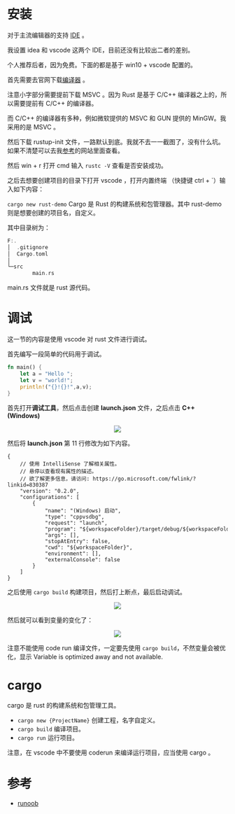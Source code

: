 # 安装

对于主流编辑器的支持 [IDE](https://www.rust-lang.org/zh-CN/tools) 。

我设置 idea 和 vscode 这两个 IDE，目前还没有比较出二者的差别。

个人推荐后者，因为免费。下面的都是基于 win10 + vscode 配置的。

首先需要去官网下载[编译器](https://www.rust-lang.org/zh-CN/tools/install) 。

注意小字部分需要提前下载 MSVC 。因为 Rust 是基于 C/C++ 编译器之上的，所以需要提前有 C/C++ 的编译器。

而 C/C++ 的编译器有多种，例如微软提供的 MSVC 和 GUN 提供的 MinGW。我采用的是 MSVC 。

然后下载 rustup-init 文件，一路默认到底。我就不去一一截图了，没有什么坑。如果不清楚可以去我[参考](#参考)的网站里面查看。

然后 win + r 打开 cmd 输入 `rustc -V` 查看是否安装成功。

之后去想要创建项目的目录下打开 vscode ，打开内置终端 （快捷键 ctrl + `）输入如下内容：

`cargo new rust-demo`  Cargo 是 Rust 的构建系统和包管理器。其中 rust-demo 则是想要创建的项目名，自定义。

其中目录树为：

```cpp
F:.
│  .gitignore
│  Cargo.toml
│
└─src
        main.rs
```

main.rs 文件就是 rust 源代码。

# 调试

这一节的内容是使用 vscode 对 rust 文件进行调试。

首先编写一段简单的代码用于调试。

```rust
fn main() {
    let a = "Hello ";
    let v = "world!";
    println!("{}!{}!",a,v);
}
```

首先打开**调试工具**，然后点击创建 **launch.json** 文件，之后点击 **C++ (Windows)**

<div align="center"><img src="https://gitee.com/weijiew/pic/raw/master/img/20200810001428.png"/></div>

然后将 **launch.json** 第 11 行修改为如下内容。

```bash{11}
{
    // 使用 IntelliSense 了解相关属性。 
    // 悬停以查看现有属性的描述。
    // 欲了解更多信息，请访问: https://go.microsoft.com/fwlink/?linkid=830387
    "version": "0.2.0",
    "configurations": [
        {
            "name": "(Windows) 启动",
            "type": "cppvsdbg",
            "request": "launch",
            "program": "${workspaceFolder}/target/debug/${workspaceFolderBasename}.exe", 
            "args": [],
            "stopAtEntry": false,
            "cwd": "${workspaceFolder}",
            "environment": [],
            "externalConsole": false
        }
    ]
}
```

之后使用 `cargo build` 构建项目，然后打上断点，最后启动调试。

<div align="center"><img src="https://gitee.com/weijiew/pic/raw/master/img/20200810002126.png"/></div>

然后就可以看到变量的变化了：

<div align="center"><img src="https://gitee.com/weijiew/pic/raw/master/img/20200810002419.png"/></div>

注意不能使用 code run 编译文件，一定要先使用 `cargo build`，不然变量会被优化，显示 Variable is optimized away and not available.

# cargo 

cargo 是 rust 的构建系统和包管理工具。

* `cargo new {ProjectName}` 创建工程，名字自定义。
* `cargo build` 编译项目。
* `cargo run` 运行项目。

注意，在 vscode 中不要使用 coderun 来编译运行项目，应当使用 cargo 。

# 参考

* [runoob](https://www.runoob.com/rust/rust-tutorial.html)